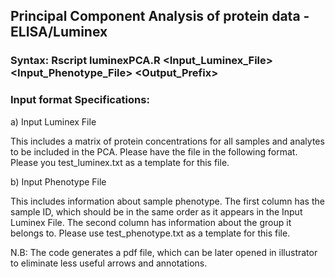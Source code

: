 ## Principal Component Analysis of protein data - ELISA/Luminex

### Syntax: Rscript luminexPCA.R <Input_Luminex_File> <Input_Phenotype_File> <Output_Prefix>

### Input format Specifications:

a) Input Luminex File

This includes a matrix of protein concentrations for all samples and analytes to be included in the PCA. Please have the file in the following format. Please you test_luminex.txt as a template for this file.

b) Input Phenotype File

This includes information about sample phenotype. The first column has the sample ID, which should be in the same order as it appears in the Input Luminex File. The second column has information about the group it belongs to. Please use test_phenotype.txt as a template for this file.



N.B: The code generates a pdf file, which can be later opened in illustrator to eliminate less useful arrows and annotations.

